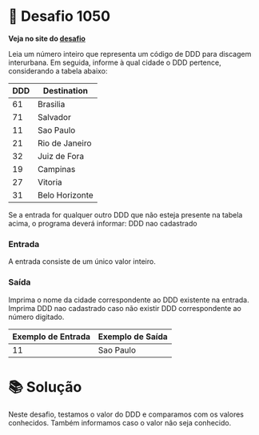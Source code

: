 # 📖 Desafio 1050

**Veja no site do [desafio](https://www.beecrowd.com.br/judge/pt/problems/view/1050)**

Leia um número inteiro que representa um código de DDD para discagem interurbana. Em seguida, informe à qual cidade o DDD pertence, considerando a tabela abaixo:

| DDD | Destination    |
| --- | -------------- |
| 61  | Brasilia       |
| 71  | Salvador       |
| 11  | Sao Paulo      |
| 21  | Rio de Janeiro |
| 32  | Juiz de Fora   |
| 19  | Campinas       |
| 27  | Vitoria        |
| 31  | Belo Horizonte |

Se a entrada for qualquer outro DDD que não esteja presente na tabela acima, o programa deverá informar:
DDD nao cadastrado

### Entrada

A entrada consiste de um único valor inteiro.

### Saída

Imprima o nome da cidade correspondente ao DDD existente na entrada. Imprima DDD nao cadastrado caso não existir DDD correspondente ao número digitado.

| Exemplo de Entrada | Exemplo de Saída |
| ------------------ | ---------------- |
| 11                 | Sao Paulo        |

# 📚 Solução

Neste desafio, testamos o valor do DDD e comparamos com os valores conhecidos. Também informamos caso o valor não seja conhecido.

